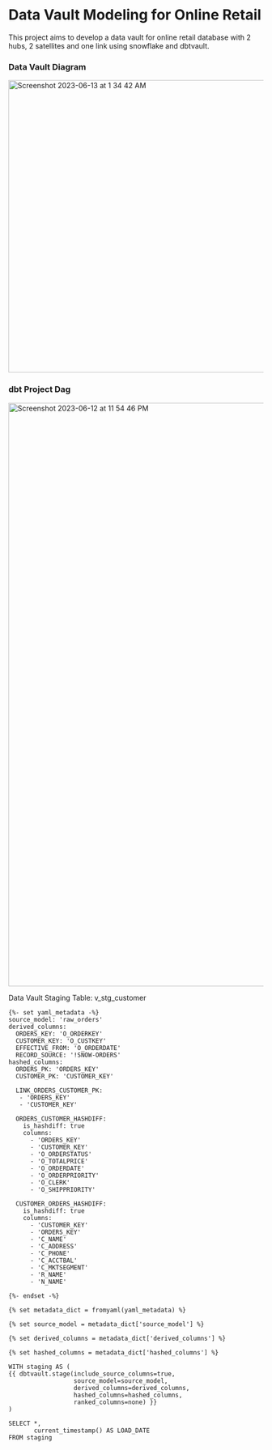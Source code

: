 # Data Vault Modeling for Online Retail
This project aims to develop a data vault for online retail database with 2 hubs, 2 satellites and one link using snowflake and dbtvault.

### Data Vault Diagram
<img width="578" alt="Screenshot 2023-06-13 at 1 34 42 AM" src="https://github.com/patilsaks/Sales-Data-Vault/assets/116474692/64d5e88b-c16a-492f-9394-bcd00150a773">

### dbt Project Dag
<img width="1153" alt="Screenshot 2023-06-12 at 11 54 46 PM" src="https://github.com/patilsaks/Sales-Data-Vault/assets/116474692/f8831b8c-c02b-4c95-b643-7350db8a01a1">




Data Vault Staging Table: v_stg_customer 
```
{%- set yaml_metadata -%}
source_model: 'raw_orders'
derived_columns:
  ORDERS_KEY: 'O_ORDERKEY'
  CUSTOMER_KEY: 'O_CUSTKEY'
  EFFECTIVE_FROM: 'O_ORDERDATE'
  RECORD_SOURCE: '!SNOW-ORDERS'
hashed_columns:
  ORDERS_PK: 'ORDERS_KEY'
  CUSTOMER_PK: 'CUSTOMER_KEY'
 
  LINK_ORDERS_CUSTOMER_PK:
   - 'ORDERS_KEY'
   - 'CUSTOMER_KEY'

  ORDERS_CUSTOMER_HASHDIFF:
    is_hashdiff: true
    columns:
      - 'ORDERS_KEY'
      - 'CUSTOMER_KEY'
      - 'O_ORDERSTATUS'
      - 'O_TOTALPRICE'
      - 'O_ORDERDATE'
      - 'O_ORDERPRIORITY'
      - 'O_CLERK'
      - 'O_SHIPPRIORITY'

  CUSTOMER_ORDERS_HASHDIFF:
    is_hashdiff: true
    columns:
      - 'CUSTOMER_KEY'
      - 'ORDERS_KEY'
      - 'C_NAME'
      - 'C_ADDRESS'
      - 'C_PHONE'
      - 'C_ACCTBAL'
      - 'C_MKTSEGMENT'
      - 'R_NAME'
      - 'N_NAME'

{%- endset -%}

{% set metadata_dict = fromyaml(yaml_metadata) %}

{% set source_model = metadata_dict['source_model'] %}

{% set derived_columns = metadata_dict['derived_columns'] %}

{% set hashed_columns = metadata_dict['hashed_columns'] %}

WITH staging AS (
{{ dbtvault.stage(include_source_columns=true,
                  source_model=source_model,
                  derived_columns=derived_columns,
                  hashed_columns=hashed_columns,
                  ranked_columns=none) }}
)

SELECT *,
       current_timestamp() AS LOAD_DATE
FROM staging
```

